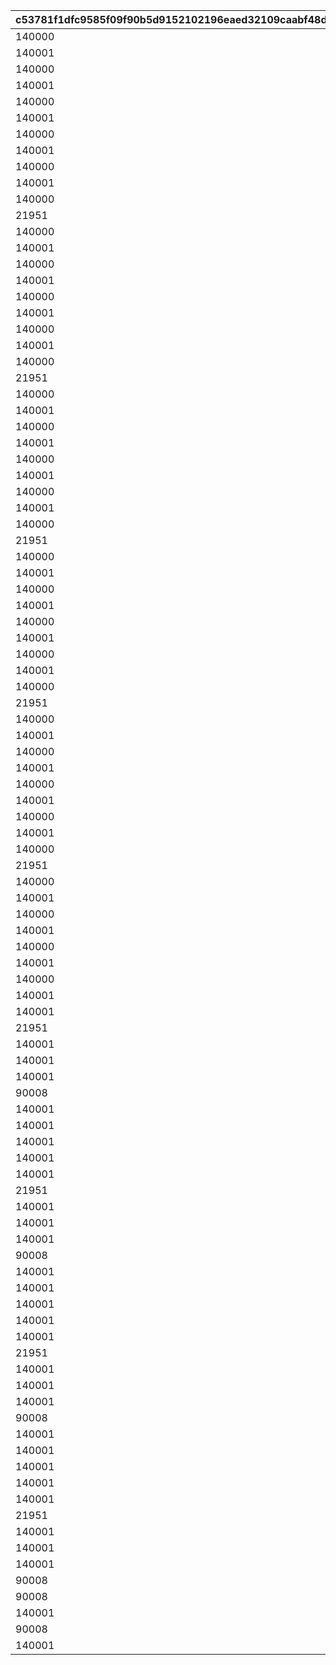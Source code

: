 |c53781f1dfc9585f09f90b5d9152102196eaed32109caabf48d0a503f53b5246|3912e57c89fa98775fd2984249b52ee3976a979dba8cd0231fb87d48b06ae776|d66631ada5b815e1fbc6cbee72b067bbdde6fa3602aa4af645e49f2bb978cf98|15c07a23248c87ecf6e99658eae583ffee81e49a8b1d22645b549d157e048f78|b4b674d2fd15643407b8cff85a5117850317fefd0dc222591a8f4c36fafd1f60|89312418c3258b5e6d9daf2011e42e6605df0bbc8a3079b7458c5a99a918261b|b2f63ff97bda052394d7f8d8dc62ba93872c937b27cc6995a084fc2393d36601|9656d1049f10c3adec3dba47bbb0351e934003df342a3d990d93c13fbf2f0b51|1158986962d33e3f9d998af5c04a8f368b23a85439ee80fd5c25587617cde4ef|8e2d5f4e88e094ebf89c6b3f6ef21673187b285a3ed072bd82578eaba5e3c57d|e1bbffec3b5ed268719146391946390215f3abd3db70833e948c874bfff5c8ff|74add0399f841dc945ed801604d9f4eba83e0b7dd801ded0776c9d9a500ba5f0|5c6d939909c8ca0a1bdfd6cfdcf2672fd0338876d17b68ae4e471e7275abc9c2|b26a4f196bb00dc31317017298eb445f8541f20c66e50bf2a6cb40957d77da6b|2a334a94d1e4ad791be73f3a812866d40a4cf85d60ada535ae523278df09dd14|c3f62805a11cf10cb8b185d6ac34bb3d685cbf1f958f009807a469efcfa97c06|bb33ffb529661dd04d4431044e9b5f14645ab47b40422c05193d18a4c8582a7a|f0a5160580b7a36299e82b3f87972895db8c3f85139b36f1e25cc3dfa5dc721c|059eb067ba32bda39c3bc24794f9f3044e810d50726934fc5dfb1aba44e095af|
| --- | --- | --- | --- | --- | --- | --- | --- | --- | --- | --- | --- | --- | --- | --- | --- | --- | --- | --- |
|140000|500000|140001|10|2|500|12|90005|94002|2|1|4|90008|32001|1|2|4|5|1|
|140001|0|25001|500000|12|200|0|94002|0|1|2|4|91002|32001|1|8|2|10|1|
|140000|750000|140001|5|2|500|12|90005|94002|2|1|4|90008|32001|2|2|4|15|1|
|140001|0|25001|750000|12|300|0|94002|0|1|2|4|91002|32001|2|8|2|20|1|
|140000|750000|140001|5|2|500|12|90005|94002|2|1|4|90008|32001|2|2|4|25|1|
|140001|0|25001|750000|12|500|0|94002|0|1|2|4|91002|32001|3|8|2|30|1|
|140000|1000000|140001|5|2|750|12|90005|94002|2|1|4|90008|32001|3|2|4|35|1|
|140001|0|25001|1000000|12|1000|0|94002|0|1|2|4|90008|32001|4|2|2|40|1|
|140000|2000000|140001|5|2|1250|12|90005|94002|2|1|4|90008|32001|4|2|4|45|1|
|140001|0|25001|2000000|12|1500|0|94002|0|1|2|4|90008|32001|4|2|2|50|1|
|140000|500000|140001|10|2|500|12|90005|94002|2|1|4|90008|32002|1|2|4|5|1|
|21951|500000|140001|1|2|200|12|25001|94002|2|1|2|91002|32002|1|8|4|10|1|
|140000|750000|140001|5|2|700|12|90005|94002|2|1|4|90008|32002|2|2|4|15|1|
|140001|0|25001|750000|12|300|0|94002|0|1|2|4|91002|32002|2|8|2|20|1|
|140000|750000|140001|5|2|700|12|90005|94002|2|1|4|90008|32002|2|2|4|25|1|
|140001|0|25001|750000|12|500|0|94002|0|1|2|4|91002|32002|3|8|2|30|1|
|140000|1000000|140001|5|2|1000|12|90005|94002|2|1|4|90008|32002|3|2|4|35|1|
|140001|0|25001|1000000|12|1000|0|94002|0|1|2|4|90008|32002|4|2|2|40|1|
|140000|2000000|140001|5|2|1250|12|90005|94002|2|1|4|90008|32002|4|2|4|45|1|
|140001|0|25001|2000000|12|1500|0|94002|0|1|2|4|90008|32002|4|2|2|50|1|
|140000|500000|140001|10|2|500|12|90005|94002|2|1|4|90008|32003|1|2|4|5|1|
|21951|500000|140001|1|2|200|12|25001|94002|2|1|2|91002|32003|1|8|4|10|1|
|140000|750000|140001|5|2|700|12|90005|94002|2|1|4|90008|32003|2|2|4|15|1|
|140001|0|25001|750000|12|300|0|94002|0|1|2|4|91002|32003|2|8|2|20|1|
|140000|750000|140001|5|2|700|12|90005|94002|2|1|4|90008|32003|2|2|4|25|1|
|140001|0|25001|750000|12|500|0|94002|0|1|2|4|91002|32003|3|8|2|30|1|
|140000|1000000|140001|5|2|1000|12|90005|94002|2|1|4|90008|32003|3|2|4|35|1|
|140001|0|25001|1000000|12|1000|0|94002|0|1|2|4|90008|32003|4|2|2|40|1|
|140000|2000000|140001|5|2|1250|12|90005|94002|2|1|4|90008|32003|4|2|4|45|1|
|140001|0|25001|2000000|12|1500|0|94002|0|1|2|4|90008|32003|4|2|2|50|1|
|140000|500000|140001|10|2|500|12|90005|94002|2|1|4|90008|32004|1|2|4|5|1|
|21951|500000|140001|1|2|200|12|25001|94002|2|1|2|91002|32004|1|8|4|10|1|
|140000|750000|140001|5|2|700|12|90005|94002|2|1|4|90008|32004|2|2|4|15|1|
|140001|0|25001|750000|12|300|0|94002|0|1|2|4|91002|32004|2|8|2|20|1|
|140000|750000|140001|5|2|700|12|90005|94002|2|1|4|90008|32004|2|2|4|25|1|
|140001|0|25001|750000|12|500|0|94002|0|1|2|4|91002|32004|3|8|2|30|1|
|140000|1000000|140001|5|2|1000|12|90005|94002|2|1|4|90008|32004|3|2|4|35|1|
|140001|0|25001|1000000|12|1000|0|94002|0|1|2|4|90008|32004|4|2|2|40|1|
|140000|2000000|140001|5|2|1250|12|90005|94002|2|1|4|90008|32004|4|2|4|45|1|
|140001|0|25001|2000000|12|1500|0|94002|0|1|2|4|90008|32004|4|2|2|50|1|
|140000|500000|140001|10|2|500|12|90005|94002|2|1|4|90008|32005|1|2|4|5|1|
|21951|500000|140001|1|2|200|12|25001|94002|2|1|2|91002|32005|1|8|4|10|1|
|140000|750000|140001|5|2|700|12|90005|94002|2|1|4|90008|32005|2|2|4|15|1|
|140001|0|25001|750000|12|300|0|94002|0|1|2|4|91002|32005|2|8|2|20|1|
|140000|750000|140001|5|2|700|12|90005|94002|2|1|4|90008|32005|2|2|4|25|1|
|140001|0|25001|750000|12|500|0|94002|0|1|2|4|91002|32005|3|8|2|30|1|
|140000|1000000|140001|5|2|1000|12|90005|94002|2|1|4|90008|32005|3|2|4|35|1|
|140001|0|25001|1000000|12|1000|0|94002|0|1|2|4|90008|32005|4|2|2|40|1|
|140000|2000000|140001|5|2|1250|12|90005|94002|2|1|4|90008|32005|4|2|4|45|1|
|140001|0|25001|2000000|12|1500|0|94002|0|1|2|4|90008|32005|4|2|2|50|1|
|140000|500000|140001|10|2|500|12|90005|94002|2|1|4|90008|32006|1|2|4|5|1|
|21951|500000|140001|1|2|200|12|25001|94002|2|1|2|91002|32006|1|8|4|10|1|
|140000|750000|140001|5|2|700|12|90005|94002|2|1|4|90008|32006|2|2|4|15|1|
|140001|0|25001|750000|12|300|0|94002|0|1|2|4|91002|32006|2|8|2|20|1|
|140000|750000|140001|5|2|700|12|90005|94002|2|1|4|90008|32006|2|2|4|25|1|
|140001|0|25001|750000|12|500|0|94002|0|1|2|4|91002|32006|3|8|2|30|1|
|140000|1000000|140001|5|2|1000|12|90005|94002|2|1|4|90008|32006|3|2|4|35|1|
|140001|0|25001|1000000|12|1000|0|94002|0|1|2|4|90008|32006|4|2|2|40|1|
|140000|2000000|140001|5|2|1250|12|90005|94002|2|1|4|90008|32006|4|2|4|45|1|
|140001|0|25001|2000000|12|1500|0|94002|0|1|2|4|90008|32006|4|2|2|50|1|
|140001|0|90005|500000|12|500|0|94002|0|10|15|4|90008|32007|1|2|2|5|1|
|21951|500000|140001|1|2|100|12|25001|94002|5|1|2|91002|32007|1|8|4|10|1|
|140001|0|90005|750000|12|1000|0|94002|0|5|15|4|90008|32007|2|2|2|15|1|
|140001|0|25001|750000|12|150|0|94002|0|1|5|4|91002|32007|2|8|2|20|1|
|140001|0|90005|750000|12|1500|0|94002|0|5|15|4|90008|32007|2|2|2|25|1|
|90008|750000|140001|1|2|250|12|25001|94002|5|3000|2|91002|32007|3|8|4|30|1|
|140001|0|90005|1000000|12|3500|0|94002|0|5|15|4|90008|32007|3|2|2|35|1|
|140001|0|25001|1000000|12|4000|0|94002|0|1|5|4|90008|32007|4|2|2|40|1|
|140001|0|90005|2000000|12|4500|0|94002|0|5|15|4|90008|32007|4|2|2|45|1|
|140001|0|25001|2000000|12|5000|0|94002|0|1|5|4|90008|32007|4|2|2|50|1|
|140001|0|90005|500000|12|500|0|94002|0|10|15|4|90008|32008|1|2|2|5|1|
|21951|500000|140001|1|2|100|12|25001|94002|5|1|2|91002|32008|1|8|4|10|1|
|140001|0|90005|750000|12|1000|0|94002|0|5|15|4|90008|32008|2|2|2|15|1|
|140001|0|25001|750000|12|150|0|94002|0|1|5|4|91002|32008|2|8|2|20|1|
|140001|0|90005|750000|12|1500|0|94002|0|5|15|4|90008|32008|2|2|2|25|1|
|90008|750000|140001|1|2|250|12|25001|94002|5|3000|2|91002|32008|3|8|4|30|1|
|140001|0|90005|1000000|12|3500|0|94002|0|5|15|4|90008|32008|3|2|2|35|1|
|140001|0|25001|1000000|12|4000|0|94002|0|1|5|4|90008|32008|4|2|2|40|1|
|140001|0|90005|2000000|12|4500|0|94002|0|5|15|4|90008|32008|4|2|2|45|1|
|140001|0|25001|2000000|12|5000|0|94002|0|1|5|4|90008|32008|4|2|2|50|1|
|140001|0|90005|500000|12|500|0|94002|0|10|15|4|90008|32009|1|2|2|5|1|
|21951|500000|140001|1|2|100|12|25001|94002|5|1|2|91002|32009|1|8|4|10|1|
|140001|0|90005|750000|12|1000|0|94002|0|5|15|4|90008|32009|2|2|2|15|1|
|140001|0|25001|750000|12|150|0|94002|0|1|5|4|91002|32009|2|8|2|20|1|
|140001|0|90005|750000|12|1500|0|94002|0|5|15|4|90008|32009|2|2|2|25|1|
|90008|750000|140001|1|2|250|12|25001|94002|5|3000|2|91002|32009|3|8|4|30|1|
|140001|0|90005|1000000|12|3500|0|94002|0|5|15|4|90008|32009|3|2|2|35|1|
|140001|0|25001|1000000|12|4000|0|94002|0|1|5|4|90008|32009|4|2|2|40|1|
|140001|0|90005|2000000|12|4500|0|94002|0|5|15|4|90008|32009|4|2|2|45|1|
|140001|0|25001|2000000|12|5000|0|94002|0|1|5|4|90008|32009|4|2|2|50|1|
|140001|0|90005|500000|12|500|0|94002|0|10|15|4|90008|32010|1|2|2|5|1|
|21951|500000|140001|1|2|100|12|25001|94002|5|1|2|91002|32010|1|8|4|10|1|
|140001|0|90005|750000|12|1000|0|94002|0|5|15|4|90008|32010|2|2|2|15|1|
|140001|0|25001|750000|12|150|0|94002|0|1|5|4|91002|32010|2|8|2|20|1|
|140001|0|90005|750000|12|1500|0|94002|0|5|15|4|90008|32010|2|2|2|25|1|
|90008|750000|140001|1|2|250|12|25001|94002|5|3000|2|91002|32010|3|8|4|30|1|
|90008|1000000|140001|5|2|1|12|90005|94002|15|3500|2|4101401|32010|3|18|4|35|1|
|140001|0|25001|1000000|12|4000|0|94002|0|1|5|4|90008|32010|4|2|2|40|1|
|90008|2000000|140001|5|2|1|12|90005|94002|15|4500|2|4109401|32010|4|18|4|45|1|
|140001|0|25001|2000000|12|5000|0|94002|0|1|5|4|90008|32010|4|2|2|50|1|